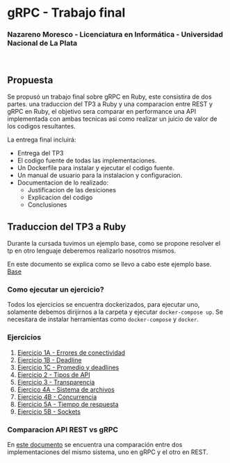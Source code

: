 # gRPC - Trabajo final
### Nazareno Moresco - Licenciatura en Informática -  Universidad Nacional de La Plata
&nbsp;
## Propuesta

Se propusó un trabajo final sobre gRPC en Ruby, este consistira de dos partes. una traduccion del TP3 a Ruby y una comparacion entre REST y gRPC en Ruby, el objetivo sera comparar en performance una API implementada con ambas tecnicas asi como realizar un juicio de valor de los codigos resultantes.

La entrega final incluirá:
* Entrega del TP3
* El codigo fuente de todas las implementaciones.
* Un Dockerfile para instalar y ejecutar el codigo fuente.
* Un manual de usuario para la instalacion y configuracion.
* Documentacion de lo realizado:
    * Justificacion de las desiciones
    * Explicacion del codigo
    * Conclusiones


## Traduccion del TP3 a Ruby

Durante la cursada tuvimos un ejemplo base, como se propone resolver el tp en otro lenguaje deberemos realizarlo nosotros mismos.

En este documento se explica como se llevo a cabo este ejemplo base.
[Base](docs/tp3/base.md)

### Como ejecutar un ejercicio?

Todos los ejercicios se encuentra dockerizados, para ejecutar uno, solamente debemos dirijirnos a la carpeta y ejecutar `docker-compose up`.
Se necesitara de instalar herramientas como `docker-compose` y `docker`.

###  Ejercicios

1. [Ejercicio 1A - Errores de conectividad](docs/tp3/ej1_a.md)
2. [Ejercicio 1B - Deadline](docs/tp3/ej1_b.md)
3. [Ejercicio 1C - Promedio y deadlines](docs/tp3/ej1_c.md)
4. [Ejercicio 2 - Tipos de API](docs/tp3/ej2.md)
5. [Ejercicio 3 - Transparencia](docs/tp3/ej3.md)
6. [Ejercico 4A - Sistema de archivos](docs/tp3/ej4_a.md)
7. [Ejercicio 4B - Concurrencia](docs/tp3/ej4_b.md)
8. [Ejercicio 5A - Tiempo de respuesta](docs/tp3/ej5_a.md)
9. [Ejercicio 5B - Sockets](docs/tp3/ej5_b.md)


### Comparacion API REST vs gRPC

En [este documento](docs/comparacion/intro.md) se encuentra una comparación entre dos implementaciones del mismo sistema, uno en gRPC y el otro en REST.